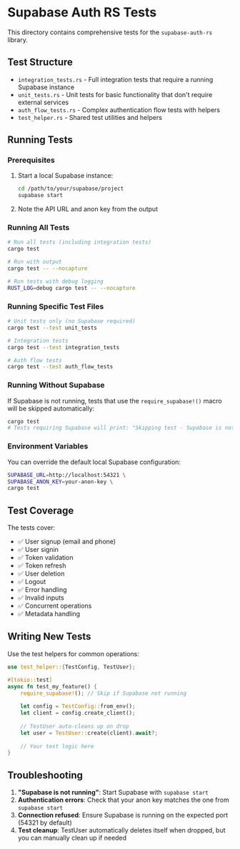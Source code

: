 # Supabase Auth RS Tests

This directory contains comprehensive tests for the `supabase-auth-rs` library.

## Test Structure

- `integration_tests.rs` - Full integration tests that require a running Supabase instance
- `unit_tests.rs` - Unit tests for basic functionality that don't require external services
- `auth_flow_tests.rs` - Complex authentication flow tests with helpers
- `test_helper.rs` - Shared test utilities and helpers

## Running Tests

### Prerequisites

1. Start a local Supabase instance:
   ```bash
   cd /path/to/your/supabase/project
   supabase start
   ```

2. Note the API URL and anon key from the output

### Running All Tests

```bash
# Run all tests (including integration tests)
cargo test

# Run with output
cargo test -- --nocapture

# Run tests with debug logging
RUST_LOG=debug cargo test -- --nocapture
```

### Running Specific Test Files

```bash
# Unit tests only (no Supabase required)
cargo test --test unit_tests

# Integration tests
cargo test --test integration_tests

# Auth flow tests
cargo test --test auth_flow_tests
```

### Running Without Supabase

If Supabase is not running, tests that use the `require_supabase!()` macro will be skipped automatically:

```bash
cargo test
# Tests requiring Supabase will print: "Skipping test - Supabase is not running"
```

### Environment Variables

You can override the default local Supabase configuration:

```bash
SUPABASE_URL=http://localhost:54321 \
SUPABASE_ANON_KEY=your-anon-key \
cargo test
```

## Test Coverage

The tests cover:

- ✅ User signup (email and phone)
- ✅ User signin
- ✅ Token validation
- ✅ Token refresh
- ✅ User deletion
- ✅ Logout
- ✅ Error handling
- ✅ Invalid inputs
- ✅ Concurrent operations
- ✅ Metadata handling

## Writing New Tests

Use the test helpers for common operations:

```rust
use test_helper::{TestConfig, TestUser};

#[tokio::test]
async fn test_my_feature() {
    require_supabase!(); // Skip if Supabase not running
    
    let config = TestConfig::from_env();
    let client = config.create_client();
    
    // TestUser auto-cleans up on drop
    let user = TestUser::create(client).await?;
    
    // Your test logic here
}
```

## Troubleshooting

1. **"Supabase is not running"**: Start Supabase with `supabase start`
2. **Authentication errors**: Check that your anon key matches the one from `supabase start`
3. **Connection refused**: Ensure Supabase is running on the expected port (54321 by default)
4. **Test cleanup**: TestUser automatically deletes itself when dropped, but you can manually clean up if needed